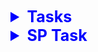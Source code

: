 <details style="font-size: 15px;">
<summary style="font-size: 25px; font-weight: 700; color: blue">
    Tasks
</summary>

- [x] Khởi tạo dự án
- [x] Kết nối database, thử kết nối và lấy data
- [x] Tạo phần đăng nhập
- [x] Import bean
- [x] Thêm form mức đổ dữ liệu giáo viên, sinh viên, môn học, khoa-lớp 
    (sinh viên, môn học hoàn thiện nhất có lọc theo lớp, khoa)
- [ ] Chỉnh các connection thành global
- [ ] Login: chỉnh role thành check box
- [ ] Login: chỉnh danh sách phân mảnh lấy bằng cách dùng SP
- [X] Form môn học: 
  - [X] thêm
  - [X] xóa
  - [X] sửa
  - [X] phục hồi
  - [X] reload?
- [X] Form khoa, lớp
  - [X] Show song song 2 form
  - [X] Khoa
    - [X] Thêm
    - [X] Xóa
    - [X] Sửa
    - [X] Phục hồi
    - [X] Reload?
  - [X] Lớp
    - [X] Thêm
    - [X] Xóa
    - [X] Sửa
    - [X] Phục hồi
    - [X] Reload?
- [X] Form sinh viên (của lớp)
  - [X] Thêm
  - [X] Xóa
  - [X] Sửa
  - [X] Phục hồi
  - [X] reload
- [x] Form (subform) giảng viên (của khoa)
  - [x] Thêm
  - [x] Xóa
  - [x] Sửa
  - [x] Phục hồi
  - [x] reload
- [ ] Nhập đề (Giảng viên only), giảng viên chỉ thấy và sửa câu hỏi của mình (bảng BoDe)
  - [x] Thêm
  - [ ] Xóa
  - [ ] Sửa
  - [ ] Phục hồi
  - [ ] reload
- [ ] Chuẩn bị thi
  - [X] Nhân viên nhập tên lớp, môn sẽ thi, trình độ, lần thi, số câu thi, ngày thì, thời gian thi(phút), ghi vào GiangVien_DangKy
  - [ ] Khi đăng ký thi cần kiểm tra ràng buộc
- [ ] Thi
  - [x] Phần thông tin thí sinh: Mã lớp, tên lớp, họ tên
  - [x] Phần bài thi: 
    - [x] Môn thi, ngày thi, số lần thi
    - [x] Lọc ra số câu thi, thời gian thi, trình độ(giáo viên đăng ký)
    - [x] Khi nhấn "bắt đầu thi", lọc các câu từ bước 2 phía trên (ngẫu nhiên, không trùng), sau đó tiến hành cho thí sinh thi ***(giao tác)***
  - [x] Tiêu chí đề thi:
    - [x] Ngẫu nhiên, không trùng nhau
    - [x] Lấy theo trình độ A, B hay C
    - [x] Ưu tiên lấy các câu trình độ cao, nếu thiếu thì lấy ở trình độ thấp hơn
    - [x] Số câu trình độ cao **bắt buộc lớn hơn 70%**, nếu thiếu có thể lấy ở cơ sở khác
    - [x] Ưu tiên lấy ở cơ sở mà lớp đố học
    - [x] Điểm cao nhât là 10, số điểm mỗi câu là như nhau (trung bình cộng go brr)
    - [x] Cho user chọn câu đã thi ở lần thi trước
    - [x] Hết thời gian quy định => buộc kết thúc bài thi
    - [ ] Thông báo điểm cho sinh viên và lưu vào BangDiem
- [ ] Xem kết quả
  - [ ] In ra số câu đã thi dựa trên các thông tin Mã sinh viên, môn học, lần thi
  - [ ] Kết xuất bắt buộc
  ![alt text](.github/src/imgs/image.png)
- [ ] Bảng điểm môn học
  - [ ] Giáo viên chọn tên lớp, tên môn học, lần thi: chương trình in ra bảng điểm hết môn của lớp đã chọn
  - [ ] Mẫu bảng: (Stt,) MASV, HO, TEN, DIEM, ĐIỂM CHỮ
- [ ] Báo cáo DANH SÁCH ĐĂNG KÝ THI TRẮC NGHIỆM CƠ SỞ X
  - [ ] Xem danh sách đăng ký thi trắc nghiệm của cả 2 cơ sở @tungay đến @denngay; In theo từng cơ sở, in theo thứ tự tăng dần của ngày đăng ký ***(xử lý job)***
  - [ ] Mẫu: 
  ![alt text](.github/src/imgs/image2.png)

</details>

<details style="font-size: 15px;">
<summary style="font-size: 25px; font-weight: 700; color: blue">
    SP Task
</summary>

- [ ] Xem, thêm, xóa, sửa(, phục hồi, reload) môn học
- [ ] Xem, thêm, xóa, sửa(, phục hồi, reload) khoa
- [ ] Xem, thêm, xóa, sửa(, phục hồi, reload) lớp
- [ ] Xem, thêm, xóa, sửa(, phục hồi, reload) sinh viên
- [ ] Xem, thêm, xóa, sửa(, phục hồi, reload) giáo viên
- [ ] Xem, thêm, xóa, sửa(, phục hồi, reload) đề thi (câu hỏi)
- [ ] Xem, thêm, xóa, sửa(, phục hồi, reload) GiangVien_DangKy; khi thêm, sửa cần kiểm tra ràng buộc
- [x] Xem thông tin thí sinh dự thi
- [x] ***Lọc danh sách câu hỏi phù hợp với thí sinh tham gia dự thi***
- [x] ***Chọn câu hỏi từ danh sách đã lọc để tạo đề thi***
- [ ] Tạo / sửa bảng tạm (local) lưu kết quả thi của sinh viên (theo 2 cách, mỗi 1 khoảng thời gian khi thi, hoặc ngay khi thí sinh chọn/đổi đáp án của 1 câu hỏi)
- [ ] Lưu kết quả cuối cùng vào BangDiem
- [X] Show kết quả bài thi, output: STT, Câu số (trong đề), Nội dung, Các chọn lựa, đáp án (lựa chọn sính xác), Đã chọn (đáp án thí sinh chọn)
- [X] Bảng điểm môn học của lớp, output: (Stt,) MASV, HO, TEN, DIEM, ĐIỂM CHỮ
- [X] Báo cáo danh sách đăng ký thi
</details>
